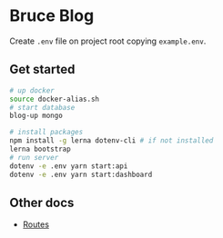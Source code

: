 # Bruce Blog

Create `.env` file on project root copying `example.env`.

## Get started

```sh
# up docker
source docker-alias.sh
# start database
blog-up mongo

# install packages
npm install -g lerna dotenv-cli # if not installed
lerna bootstrap
# run server
dotenv -e .env yarn start:api
dotenv -e .env yarn start:dashboard
```
## Other docs

- [Routes](docs/routes.md)
